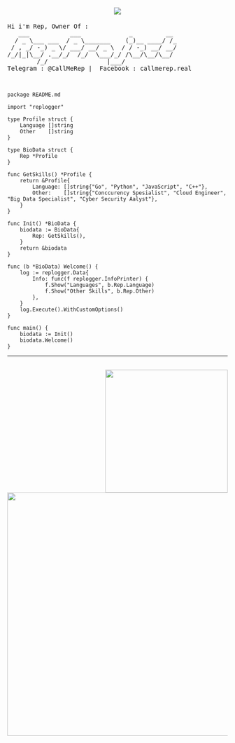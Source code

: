 <h1 align="center">
<a href="https://git.io/typing-svg">
<img src="https://readme-typing-svg.herokuapp.com?font=ubuntu&size=23&duration=2000&pause=1000&color=F700E1&center=true&width=435&lines=Hello+hacker+%E2%98%A3;Welcome+in+my+github++%F0%9F%A4%97;Lets+visit+my+repo+%F0%9F%A4%AF;Dont+forget+to+join+%40repproject++%F0%9F%92%A8">
</a>
</h1>  
<pre>
Hi i'm Rep, Owner Of :
   ___           ___             _         __ 
  / _ \___ ___  / _ \_______    (_)__ ____/ /_      
 / , _/ -_) _ \/ ___/ __/ _ \  / / -_) __/ __/ 	   
/_/|_|\__/ .__/_/  /_/  \___/_/ /\__/\__/\__/ 
        /_/                |___/   
Telegram : @CallMeRep |  Facebook : callmerep.real
</pre>

<br>

```golang
package README.md

import "replogger"

type Profile struct {
	Language []string
	Other    []string
}

type BioData struct {
	Rep *Profile
}

func GetSkills() *Profile {
	return &Profile{
		Language: []string{"Go", "Python", "JavaScript", "C++"},
		Other:    []string{"Conccurency Spesialist", "Cloud Engineer", "Big Data Specialist", "Cyber Security Aalyst"},
	}
}

func Init() *BioData {
	biodata := BioData{
		Rep: GetSkills(),
	}
	return &biodata
}

func (b *BioData) Welcome() {
	log := replogger.Data{
		Info: func(f replogger.InfoPrinter) {
			f.Show("Languages", b.Rep.Language)
			f.Show("Other Skills", b.Rep.Other)
		},
	}
	log.Execute().WithCustomOptions()
}

func main() {
	biodata := Init()
	biodata.Welcome()
}
```

***
<br>
<img align='right' src='https://github-profile-summary-cards.vercel.app/api/cards/most-commit-language?username=t101804&theme=nord_dark' width='280px'>
<img align='left' src='http://github-profile-summary-cards.vercel.app/api/cards/profile-details?username=t101804&theme=nord_dark' width='555px'> 
